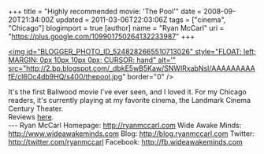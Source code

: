 +++
title = "Highly recommended movie: 'The Pool'"
date = 2008-09-20T21:34:00Z
updated = 2011-03-06T22:03:06Z
tags = ["cinema", "Chicago"]
blogimport = true
[author]
	name = "Ryan McCarl"
	uri = "https://plus.google.com/109901750264132233987"
+++

<a href="http://2.bp.blogspot.com/_dbkE5wB5Kaw/SNWlRxabNsI/AAAAAAAAAfE/cl6Oc4db9HQ/s1600-h/thepool.jpg"><img id="BLOGGER_PHOTO_ID_5248282665510713026" style="FLOAT: left; MARGIN: 0px 10px 10px 0px; CURSOR: hand" alt='" src="http://2.bp.blogspot.com/_dbkE5wB5Kaw/SNWlRxabNsI/AAAAAAAAAfE/cl6Oc4db9HQ/s400/thepool.jpg" border="0" /></a><br /><div></div><div></div><div>It's the first Baliwood movie I've ever seen, and I loved it. For my Chicago readers, it's currently playing at my favorite cinema, the Landmark Cinema Century Theater.<br /></div><div></div><div>Reviews <a href="http://www.rottentomatoes.com/m/the_pool/">here</a>.</div><div class="blogger-post-footer">---
Ryan McCarl
Homepage: http://ryanmccarl.com
Wide Awake Minds: http://www.wideawakeminds.com
Blog: http://blog.ryanmccarl.com
Twitter: http://twitter.com/ryanmccarl
Facebook: http://fb.wideawakeminds.com</div>
